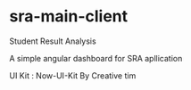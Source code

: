 # sra-main-client

Student Result Analysis 

A simple angular dashboard for SRA apllication

UI Kit : Now-UI-Kit By Creative tim
